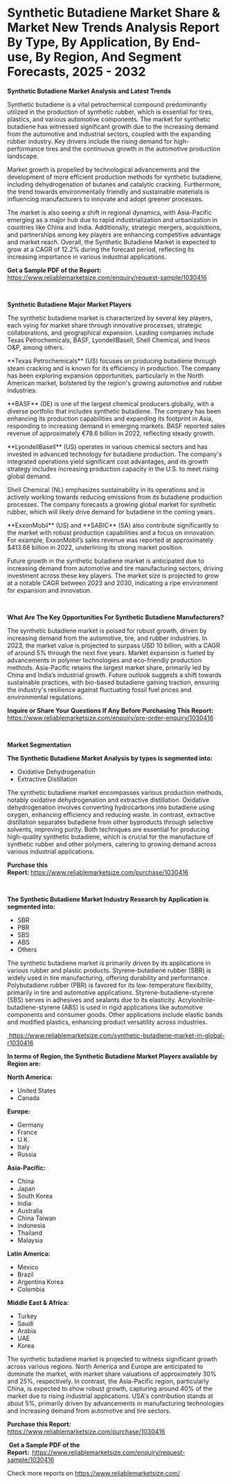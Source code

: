<p><h1>Synthetic Butadiene Market Share & Market New Trends Analysis Report By Type, By Application, By End-use, By Region, And Segment Forecasts, 2025 - 2032</h1></p><p><strong>Synthetic Butadiene Market Analysis and Latest Trends</strong></p>
<p><p>Synthetic butadiene is a vital petrochemical compound predominantly utilized in the production of synthetic rubber, which is essential for tires, plastics, and various automotive components. The market for synthetic butadiene has witnessed significant growth due to the increasing demand from the automotive and industrial sectors, coupled with the expanding rubber industry. Key drivers include the rising demand for high-performance tires and the continuous growth in the automotive production landscape.</p><p>Market growth is propelled by technological advancements and the development of more efficient production methods for synthetic butadiene, including dehydrogenation of butanes and catalytic cracking. Furthermore, the trend towards environmentally friendly and sustainable materials is influencing manufacturers to innovate and adopt greener processes. </p><p>The market is also seeing a shift in regional dynamics, with Asia-Pacific emerging as a major hub due to rapid industrialization and urbanization in countries like China and India. Additionally, strategic mergers, acquisitions, and partnerships among key players are enhancing competitive advantage and market reach. Overall, the Synthetic Butadiene Market is expected to grow at a CAGR of 12.2% during the forecast period, reflecting its increasing importance in various industrial applications.</p></p>
<p><strong>Get a Sample PDF of the Report:&nbsp;</strong> <a href="https://www.reliablemarketsize.com/enquiry/request-sample/1030416?utm_campaign=2747&utm_medium=2&utm_source=Github&utm_content=ia&utm_term=21032025&utm_id=synthetic-butadiene">https://www.reliablemarketsize.com/enquiry/request-sample/1030416</a></p>
<p>&nbsp;</p>
<p><strong>Synthetic Butadiene Major Market Players</strong></p>
<p><p>The synthetic butadiene market is characterized by several key players, each vying for market share through innovative processes, strategic collaborations, and geographical expansion. Leading companies include Texas Petrochemicals, BASF, LyondellBasell, Shell Chemical, and Ineos O&P, among others.</p><p>**Texas Petrochemicals** (US) focuses on producing butadiene through steam cracking and is known for its efficiency in production. The company has been exploring expansion opportunities, particularly in the North American market, bolstered by the region's growing automotive and rubber industries.</p><p>**BASF** (DE) is one of the largest chemical producers globally, with a diverse portfolio that includes synthetic butadiene. The company has been enhancing its production capabilities and expanding its footprint in Asia, responding to increasing demand in emerging markets. BASF reported sales revenue of approximately €78.6 billion in 2022, reflecting steady growth.</p><p>**LyondellBasell** (US) operates in various chemical sectors and has invested in advanced technology for butadiene production. The company's integrated operations yield significant cost advantages, and its growth strategy includes increasing production capacity in the U.S. to meet rising global demand.</p><p>Shell Chemical (NL) emphasizes sustainability in its operations and is actively working towards reducing emissions from its butadiene production processes. The company forecasts a growing global market for synthetic rubber, which will likely drive demand for butadiene in the coming years.</p><p>**ExxonMobil** (US) and **SABIC** (SA) also contribute significantly to the market with robust production capabilities and a focus on innovation. For example, ExxonMobil’s sales revenue was reported at approximately $413.68 billion in 2022, underlining its strong market position.</p><p>Future growth in the synthetic butadiene market is anticipated due to increasing demand from automotive and tire manufacturing sectors, driving investment across these key players. The market size is projected to grow at a notable CAGR between 2023 and 2030, indicating a ripe environment for expansion and innovation.</p></p>
<p>&nbsp;</p>
<p><strong>What Are The Key Opportunities For Synthetic Butadiene Manufacturers?</strong></p>
<p><p>The synthetic butadiene market is poised for robust growth, driven by increasing demand from the automotive, tire, and rubber industries. In 2023, the market value is projected to surpass USD 10 billion, with a CAGR of around 5% through the next five years. Market expansion is fueled by advancements in polymer technologies and eco-friendly production methods. Asia-Pacific retains the largest market share, primarily led by China and India’s industrial growth. Future outlook suggests a shift towards sustainable practices, with bio-based butadiene gaining traction, ensuring the industry's resilience against fluctuating fossil fuel prices and environmental regulations.</p></p>
<p><strong>Inquire or Share Your Questions If Any Before Purchasing This Report:</strong> <a href="https://www.reliablemarketsize.com/enquiry/pre-order-enquiry/1030416?utm_campaign=2747&utm_medium=2&utm_source=Github&utm_content=ia&utm_term=21032025&utm_id=synthetic-butadiene">https://www.reliablemarketsize.com/enquiry/pre-order-enquiry/1030416</a></p>
<p>&nbsp;</p>
<p><strong>Market Segmentation</strong></p>
<p><strong>The Synthetic Butadiene Market Analysis by types is segmented into:</strong></p>
<p><ul><li>Oxidative Dehydrogenation</li><li>Extractive Distillation</li></ul></p>
<p><p>The synthetic butadiene market encompasses various production methods, notably oxidative dehydrogenation and extractive distillation. Oxidative dehydrogenation involves converting hydrocarbons into butadiene using oxygen, enhancing efficiency and reducing waste. In contrast, extractive distillation separates butadiene from other byproducts through selective solvents, improving purity. Both techniques are essential for producing high-quality synthetic butadiene, which is crucial for the manufacture of synthetic rubber and other polymers, catering to growing demand across various industrial applications.</p></p>
<p><strong>Purchase this Report:&nbsp;</strong><a href="https://www.reliablemarketsize.com/purchase/1030416?utm_campaign=2747&utm_medium=2&utm_source=Github&utm_content=ia&utm_term=21032025&utm_id=synthetic-butadiene">https://www.reliablemarketsize.com/purchase/1030416</a></p>
<p>&nbsp;</p>
<p><strong>The Synthetic Butadiene Market Industry Research by Application is segmented into:</strong></p>
<p><ul><li>SBR</li><li>PBR</li><li>SBS</li><li>ABS</li><li>Others</li></ul></p>
<p><p>The synthetic butadiene market is primarily driven by its applications in various rubber and plastic products. Styrene-butadiene rubber (SBR) is widely used in tire manufacturing, offering durability and performance. Polybutadiene rubber (PBR) is favored for its low-temperature flexibility, primarily in tire and automotive applications. Styrene-butadiene-styrene (SBS) serves in adhesives and sealants due to its elasticity. Acrylonitrile-butadiene-styrene (ABS) is used in rigid applications like automotive components and consumer goods. Other applications include elastic bands and modified plastics, enhancing product versatility across industries.</p></p>
<p><a href="https://www.reliablemarketsize.com/synthetic-butadiene-market-in-global-r1030416?utm_campaign=2747&utm_medium=2&utm_source=Github&utm_content=ia&utm_term=21032025&utm_id=synthetic-butadiene">&nbsp;https://www.reliablemarketsize.com/synthetic-butadiene-market-in-global-r1030416</a></p>
<p><strong>In terms of Region, the Synthetic Butadiene Market Players available by Region are:</strong></p>
<p>
    <p> <strong> North America: </strong>
        <ul>
            <li>United States</li>
            <li>Canada</li>
        </ul>
        </p> 
    <p> <strong> Europe: </strong>
        <ul>
            <li>Germany</li>
            <li>France</li>
            <li>U.K.</li>
            <li>Italy</li>
            <li>Russia</li>
        </ul>
        </p> 
    <p> <strong> Asia-Pacific: </strong>
        <ul>
            <li>China</li>
            <li>Japan</li>
            <li>South Korea</li>
            <li>India</li>
            <li>Australia</li>
            <li>China Taiwan</li>
            <li>Indonesia</li>
            <li>Thailand</li>
            <li>Malaysia</li>
        </ul>
        </p> 
    <p> <strong> Latin America: </strong>
        <ul>
            <li>Mexico</li>
            <li>Brazil</li>
            <li>Argentina Korea</li>
            <li>Colombia</li>
        </ul>
        </p> 
    <p> <strong> Middle East & Africa: </strong>
        <ul>
            <li>Turkey</li>
            <li>Saudi</li>
            <li>Arabia</li>
            <li>UAE</li>
            <li>Korea</li>
        </ul>
    </p>
    </p>
<p><p>The synthetic butadiene market is projected to witness significant growth across various regions. North America and Europe are anticipated to dominate the market, with market share valuations of approximately 30% and 25%, respectively. In contrast, the Asia-Pacific region, particularly China, is expected to show robust growth, capturing around 40% of the market due to rising industrial applications. USA's contribution stands at about 5%, primarily driven by advancements in manufacturing technologies and increasing demand from automotive and tire sectors.</p></p>
<p><strong>Purchase this Report: </strong><a href="https://www.reliablemarketsize.com/purchase/1030416?utm_campaign=2747&utm_medium=2&utm_source=Github&utm_content=ia&utm_term=21032025&utm_id=synthetic-butadiene">https://www.reliablemarketsize.com/purchase/1030416</a></p>
<p>&nbsp;<strong>Get a Sample PDF of the Report:&nbsp;&nbsp;</strong><a href="https://www.reliablemarketsize.com/enquiry/request-sample/1030416?utm_campaign=2747&utm_medium=2&utm_source=Github&utm_content=ia&utm_term=21032025&utm_id=synthetic-butadiene">https://www.reliablemarketsize.com/enquiry/request-sample/1030416</a></p>
<p><strong></strong></p>
<p>Check more reports on <a href="https://www.reliablemarketsize.com/?utm_campaign=2747&utm_medium=2&utm_source=Github&utm_content=ia&utm_term=21032025&utm_id=synthetic-butadiene">https://www.reliablemarketsize.com/</a></p>